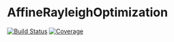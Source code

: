 # AffineRayleighOptimization

[![Build Status](https://github.com/williamesamuelson/AffineRayleighOptimization.jl/actions/workflows/CI.yml/badge.svg?branch=main)](https://github.com/williamesamuelson/AffineRayleighOptimization.jl/actions/workflows/CI.yml?query=branch%3Amain)
[![Coverage](https://codecov.io/gh/williamesamuelson/AffineRayleighOptimization.jl/branch/main/graph/badge.svg)](https://codecov.io/gh/williamesamuelson/AffineRayleighOptimization.jl)
